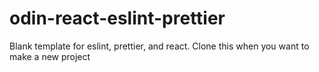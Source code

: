 # odin-react-eslint-prettier
Blank template for eslint, prettier, and react. Clone this when you want to make a new project
